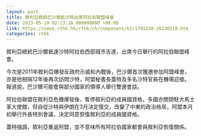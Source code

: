 ```yaml
---
layout: post
title: 敘利亞總統巴沙爾抵沙特出席阿拉伯聯盟峰會
date: 2023-05-19 02:23:28.000000000 +08:00
link: https://news.rthk.hk/rthk/ch/component/k2/1701228-20230519.htm
categories: rthk
---
```


敘利亞總統巴沙爾抵達沙特阿拉伯西部城市吉達，出席今日舉行的阿拉伯聯盟峰會。

今次是2011年敘利亞爆發反政府示威和內戰後，巴沙爾首次獲邀參加阿盟峰會，亦是他相隔12年後再次訪問沙特，阿盟秘書長蓋特及多名沙特官員在機場迎接。報道說，巴沙爾可能會與部分國家的領導人舉行雙邊會談。

阿拉伯聯盟在敘利亞危機爆發後，暫停敘利亞的成員國資格，多國亦關閉駐大馬士革大使館，但自從沙特與伊朗在3月決定復交，改變了中東的政治格局，阿盟本月初舉行外長特別會議，決定同意恢復敘利亞的成員國資格。

蓋特強調，敘利亞重返阿盟，並不意味所有阿拉伯國家都會與敘利亞恢復關係。

